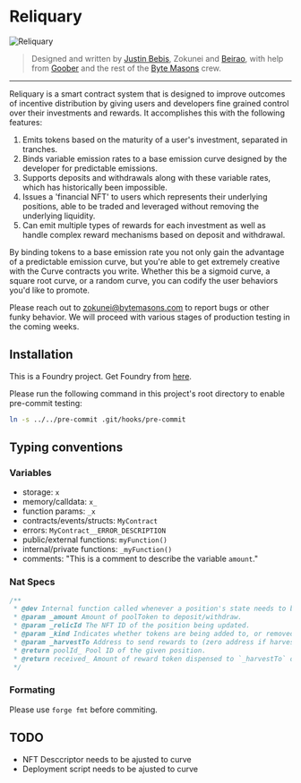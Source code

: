 # Reliquary

![Reliquary](header.png "Reliquary")

> Designed and written by [Justin Bebis](https://twitter.com/0xBebis_), Zokunei and [Beirao](https://twitter.com/0xBeirao), with help from [Goober](https://twitter.com/0xGoober) and the rest of the [Byte Masons](https://twitter.com/ByteMasons) crew.

---

Reliquary is a smart contract system that is designed to improve outcomes of incentive distribution by giving users and developers fine grained control over their investments and rewards. It accomplishes this with the following features:

1. Emits tokens based on the maturity of a user's investment, separated in tranches.
2. Binds variable emission rates to a base emission curve designed by the developer for predictable emissions.
3. Supports deposits and withdrawals along with these variable rates, which has historically been impossible.
4. Issues a 'financial NFT' to users which represents their underlying positions, able to be traded and leveraged without removing the underlying liquidity.
5. Can emit multiple types of rewards for each investment as well as handle complex reward mechanisms based on deposit and withdrawal.

By binding tokens to a base emission rate you not only gain the advantage of a predictable emission curve, but you're able
to get extremely creative with the Curve contracts you write. Whether this be a sigmoid curve, a square root curve, or a
random curve, you can codify the user behaviors you'd like to promote.

Please reach out to zokunei@bytemasons.com to report bugs or other funky behavior. We will proceed with various stages of production
testing in the coming weeks.

## Installation

This is a Foundry project. Get Foundry from [here](https://github.com/foundry-rs/foundry).

Please run the following command in this project's root directory to enable pre-commit testing:

```bash
ln -s ../../pre-commit .git/hooks/pre-commit
```

## Typing conventions

### Variables

-   storage: `x`
-   memory/calldata: `x_`
-   function params: `_x`
-   contracts/events/structs: `MyContract`
-   errors: `MyContract__ERROR_DESCRIPTION`
-   public/external functions: `myFunction()`
-   internal/private functions: `_myFunction()`
-   comments: "This is a comment to describe the variable `amount`."

### Nat Specs

```js
/**
 * @dev Internal function called whenever a position's state needs to be modified.
 * @param _amount Amount of poolToken to deposit/withdraw.
 * @param _relicId The NFT ID of the position being updated.
 * @param _kind Indicates whether tokens are being added to, or removed from, a pool.
 * @param _harvestTo Address to send rewards to (zero address if harvest should not be performed).
 * @return poolId_ Pool ID of the given position.
 * @return received_ Amount of reward token dispensed to `_harvestTo` on harvest.
 */
```

### Formating

Please use `forge fmt` before commiting.

## TODO

-   NFT Desccriptor needs to be ajusted to curve
-   Deployment script needs to be ajusted to curve
